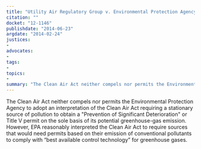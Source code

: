 ```yaml
---
title: "Utility Air Regulatory Group v. Environmental Protection Agency"
citation: ""
docket: "12-1146"
publishdate: "2014-06-23"
argdate: "2014-02-24"
justices:
- 
advocates:
- 
tags:
- 
topics:
- 
summary: "The Clean Air Act neither compels nor permits the Environmental Protection Agency to adopt an interpretation of the Clean Air Act requiring a stationary source of pollution to obtain a "Prevention of Significant Deterioration" or Title V permit on the sole basis of its potential greenhouse-gas emission. However, EPA reasonably interpreted the Clean Air Act to require sources that would need permits based on their emission of conventional pollutants to comply with “best available control technology” for greenhouse gases."
---
```

The Clean Air Act neither compels nor permits the Environmental Protection Agency to adopt an interpretation of the Clean Air Act requiring a stationary source of pollution to obtain a "Prevention of Significant Deterioration" or Title V permit on the sole basis of its potential greenhouse-gas emission. However, EPA reasonably interpreted the Clean Air Act to require sources that would need permits based on their emission of conventional pollutants to comply with “best available control technology” for greenhouse gases.

